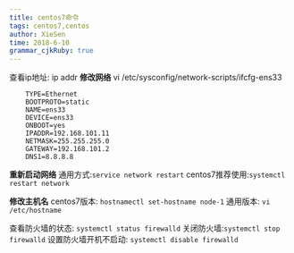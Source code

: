 ```yaml
---
title: centos7命令
tags: centos7,centos
author: XieSen
time: 2018-6-10 
grammar_cjkRuby: true
---
```


查看ip地址: ip addr
**修改网络**
	vi /etc/sysconfig/network-scripts/ifcfg-ens33

``` shell
	TYPE=Ethernet
	BOOTPROTO=static
	NAME=ens33
	DEVICE=ens33
	ONBOOT=yes
	IPADDR=192.168.101.11
	NETMASK=255.255.255.0
	GATEWAY=192.168.101.2
	DNS1=8.8.8.8
```

**重新启动网络**
	通用方式:`service network restart`
	centos7推荐使用:`systemctl restart network`

**修改主机名**
	centos7版本: `hostnamectl set-hostname node-1`
	通用版本: `vi /etc/hostname`

查看防火墙的状态: `systemctl status firewalld`
关闭防火墙:`systemctl stop firewalld`
设置防火墙开机不启动: `systemctl disable firewalld`
